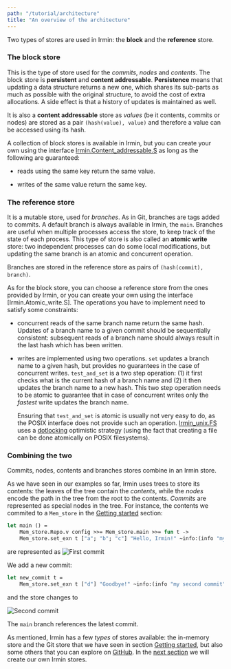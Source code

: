 ```yaml
---
path: "/tutorial/architecture"
title: "An overview of the architecture"
---
```


Two types of stores are used in Irmin: the **block** and the **reference**
store.

### The block store

This is the type of store used for the _commits_, _nodes_ and _contents_. The
block store is **persistent** and **content addressable**. **Persistence** means
that updating a data structure returns a new one, which shares its sub-parts as
much as possible with the original structure, to avoid the cost of extra
allocations. A side effect is that a history of updates is maintained as well.

It is also a **content addressable** store as _values_ (be it contents, commits
or nodes) are stored as a pair `(hash(value), value)` and therefore a value can
be accessed using its hash.

A collection of block stores is available in Irmin, but you can create your own
using the interface [Irmin.Content_addressable.S] as long as the following
are guaranteed:

- reads using the same key return the same value.

- writes of the same value return the same key.

### The reference store

It is a mutable store, used for _branches_. As in Git, branches are tags added
to commits. A default branch is always available in Irmin, the `main`.
Branches are useful when multiple processes access the store, to keep track of
the state of each process. This type of store is also called an **atomic write**
store: two independent processes can do some local modifications, but updating
the same branch is an atomic and concurrent operation.

Branches are stored in the reference store as pairs of `(hash(commit), branch)`.

As for the block store, you can choose a reference store from the ones provided
by Irmin, or you can create your own using the interface
[Irmin.Atomic_write.S]. The operations you have to implement need to satisfy
some constraints:

- concurrent reads of the same branch name return the same hash. Updates of a
  branch name to a given commit should be sequentially consistent: subsequent
  reads of a branch name should always result in the last hash which has been
  written.

- writes are implemented using two operations. `set` updates a branch name to a
  given hash, but provides no guarantees in the case of concurrent writes.
  `test_and_set` is a two step operation: (1) it first checks what is the
  current hash of a branch name and (2) it then updates the branch name to a new
  hash. This two step operation needs to be atomic to guarantee that in case of
  concurrent writes only the _fastest_ write updates the branch name.

  Ensuring that `test_and_set` is atomic is usually not very easy to do, as the
  POSIX interface does not provide such an operation. [Irmin_unix.FS] uses a
  [dotlocking] optimistic strategy (using the fact that creating a file can be
  done atomically on POSIX filesystems).

### Combining the two

Commits, nodes, contents and branches stores combine in an Irmin store.

As we have seen in our examples so far, Irmin uses trees to store its contents:
the leaves of the tree contain the _contents_, while the _nodes_ encode the path
in the tree from the root to the contents. _Commits_ are represented as special
nodes in the tree. For instance, the contents we commited to a `Mem_store` in
the [Getting started](/tutorial/getting-started) section:

```ocaml
let main () =
    Mem_store.Repo.v config >>= Mem_store.main >>= fun t ->
    Mem_store.set_exn t ["a"; "b"; "c"] "Hello, Irmin!" ~info:(info "my first commit")
```

are represented as ![First commit](images/first.png)

We add a new commit:

```ocaml
let new_commit t =
    Mem_store.set_exn t ["d"] "Goodbye!" ~info:(info "my second commit")
```

and the store changes to

![Second commit](images/second.png)

The `main` branch references the latest commit.

As mentioned, Irmin has a few _types_ of stores available: the in-memory store
and the Git store that we have seen in section
[Getting started](/tutorial/getting-started), but also some others that you can
explore on [GitHub][github]. In the [next section](/tutorial/backend) we will
create our own Irmin stores.

<!-- prettier-ignore-start -->
[github]: https://github.com/mirage/irmin/tree/main/src
[Irmin.Content_addressable.S]: https://mirage.github.io/irmin/irmin/Irmin/module-type-Content_addressable/module-type-S/index.html
[Irmin.ATOMIC_WRITE_STORE]: https://mirage.github.io/irmin/irmin/Irmin/module-type-Atomic_write/module-type-S/index.html
[dotlocking]: http://wiki.call-cc.org/eggref/4/dot-locking
[Irmin_unix.FS]: https://mirage.github.io/irmin/irmin-unix/Irmin_unix/FS/index.html

<!-- prettier-ignore-end -->
